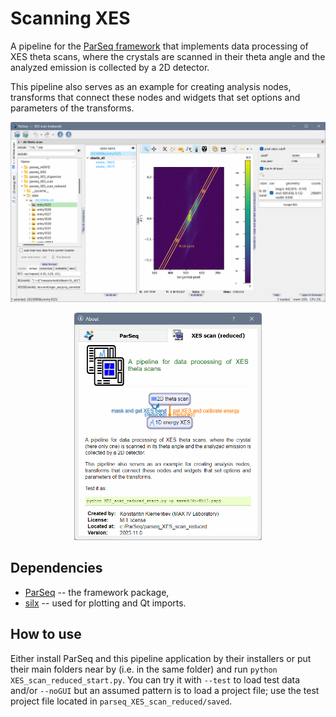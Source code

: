 Scanning XES
============

A pipeline for the [ParSeq framework](https://github.com/kklmn/ParSeq) that
implements data processing of XES theta scans, where the crystals are scanned
in their theta angle and the analyzed emission is collected by a 2D detector.

This pipeline also serves as an example for creating analysis nodes, transforms
that connect these nodes and widgets that set options and parameters of the
transforms.

<p align="center">
  <img src="parseq_XES_scan/doc/_images/Mo-Kb13.gif" width=800 />
</p>

<p align="center">
  <img src="parseq_XES_scan/doc/_images/about.gif" width=300 />
</p>

Dependencies
------------

* [ParSeq](https://github.com/kklmn/ParSeq) -- the framework package,
* [silx](https://github.com/silx-kit/silx) -- used for plotting and Qt imports.

How to use
----------

Either install ParSeq and this pipeline application by their installers or put
their main folders near by (i.e. in the same folder) and run
`python XES_scan_reduced_start.py`. You can try it with `--test` to load test data
and/or `--noGUI` but an assumed pattern is to load a project file; use the test
project file located in `parseq_XES_scan_reduced/saved`.